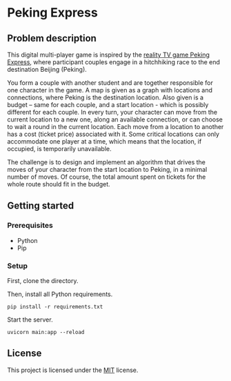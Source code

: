 # Peking Express

## Problem description
This digital multi-player game is inspired by the [reality TV game Peking Express](https://en.wikipedia.org/wiki/Peking_Express), where participant couples engage in a hitchhiking race to the end destination Beijing (Peking).
 
You form a couple with another student and are together responsible for one character in the game. A map is given as a graph with locations and connections, where Peking is the destination location. Also given is a budget – same for each couple, and a start location - which is possibly different for each couple. In every turn, your character can move from the current location to a new one, along an available connection, or can choose to wait a round in the current location. Each move from a location to another has a cost (ticket price) associated with it. Some critical locations can only accommodate one player at a time, which means that the location, if occupied, is temporarily unavailable.

The challenge is to design and implement an algorithm that drives the moves of your character from the start location to Peking, in a minimal number of moves. Of course, the total amount spent on tickets for the whole route should fit in the budget.

## Getting started

### Prerequisites
- Python
- Pip

### Setup
First, clone the directory.

Then, install all Python requirements.
```
pip install -r requirements.txt 
```

Start the server.
```
uvicorn main:app --reload
```

## License
This project is licensed under the [MIT](https://opensource.org/licenses/MIT) license.
